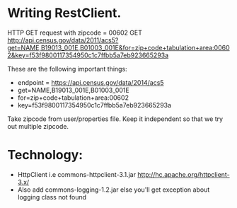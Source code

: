 # Writing RestClient.

HTTP GET request with zipcode = 00602 
GET http://api.census.gov/data/2011/acs5?get=NAME,B19013_001E,B01003_001E&for=zip+code+tabulation+area:00602&key=f53f9800117354950c1c7ffbb5a7eb923665293a

These are the following important things:
 - endpoint = https://api.census.gov/data/2014/acs5
 - get=NAME,B19013_001E,B01003_001E
 - for=zip+code+tabulation+area:00602
 - key=f53f9800117354950c1c7ffbb5a7eb923665293a
 
 Take zipcode from user/properties file. Keep it independent so that we try out multiple zipcode.
 
# Technology:
 - HttpClient i.e commons-httpclient-3.1.jar
 	http://hc.apache.org/httpclient-3.x/
 - Also add commons-logging-1.2.jar else you'll get exception about logging class not found
